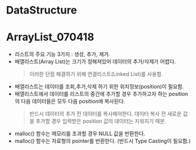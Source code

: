 # DataStructure
# ArrayList_070418
- 리스트의 주요 기능 3가지 : 생성, 추가, 제거.
- 배열리스트(Array List)는 크기가 정해져있어 데이터의 추가/삭제가 어렵다.
   >이러한 단점 해결하기 위해 연결리스트(Linked List)를 사용함.
- 배열리스트는 데이터를 조회,추가,삭제 하기 위한 위치정보(position)이 필요함.
- 배열리스트에서 데이터를 리스트의 중간에 추가할 경우 추가하고자 하는 position의 다음 데이터들은
  모두 다음 position에 복사된다.
   >반드시 데이터의 추가 전 데이터를 복사해야한다. 
   >데이터 복사 전 새로운 값을 추가할 경우 입력받은 position 값의 데이터는 지워지기 때문.
- malloc() 함수는 메모리를 초과할 경우 NULL 값을 반환한다.
- malloc() 함수는 자료형의 pointer를 반환한다. (반드시 Type Casting이 필요함.)
